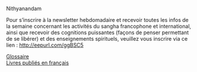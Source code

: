 Nithyanandam

Pour s’inscrire à la newsletter hebdomadaire et recevoir toutes les infos de la semaine concernant les activités du sangha francophone et international, ainsi que recevoir des cognitions puissantes (façons de penser permettant de se libérer) et des enseignements spirituels, veuillez vous inscrire via ce lien : http://eepurl.com/ggBSC5

[Glossaire](https://github.com/kailasafrancophone/glossaire)  
[Livres publiés en français](https://github.com/kailasafrancophone/livres)  
